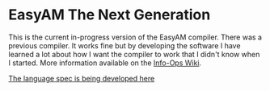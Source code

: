 # EasyAM The Next Generation
This is the current in-progress version of the EasyAM compiler.
There was a previous compiler. It works fine but by developing the software I have learned a lot about how I want the compiler to work that I didn't know when I started.
More information available on the [Info-Ops 
Wiki](https://wiki.info-ops.org/index.php/EasyAM?ref=wiki).

[The language spec is being developed here](https://wiki.info-ops.org/index.php/EasyAM_2_Language_Spec?ref=wiki)

